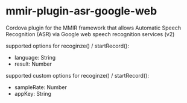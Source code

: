# mmir-plugin-asr-google-web

Cordova plugin for the MMIR framework that allows Automatic Speech Recognition (ASR) 
via Google web speech recognition services (v2)

supported options for recoginze() / startRecord():
 * language: String
 * result: Number

supported custom options for recoginze() / startRecord():
 * sampleRate: Number
 * appKey: String
